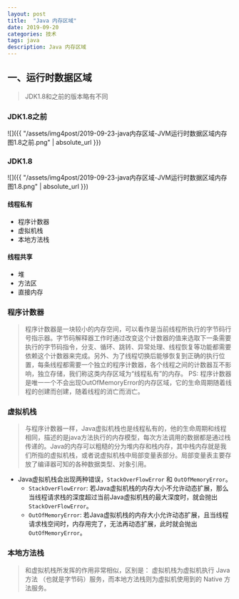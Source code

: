 ```yaml
---
layout: post
title:  "Java 内存区域"
date: 2019-09-20
categories: 技术
tags: java
description: Java 内存区域
---
```


## 一、运行时数据区域
> JDK1.8和之前的版本略有不同

### JDK1.8之前
![]({{ "/assets/img4post/2019-09-23-java内存区域-JVM运行时数据区域内存图1.8之前.png" | absolute_url }})

### JDK1.8
![]({{ "/assets/img4post/2019-09-23-java内存区域-JVM运行时数据区域内存图1.8.png" | absolute_url }})

#### 线程私有
- 程序计数器
- 虚拟机栈
- 本地方法栈

#### 线程共享
- 堆
- 方法区
- 直接内存

### 程序计数器
> 程序计数器是一块较小的内存空间，可以看作是当前线程所执行的字节码行号指示器。字节码解释器工作时通过改变这个计数器的值来选取下一条需要执行的字节码指令，分支、循环、跳转、异常处理、线程恢复等功能都需要依赖这个计数器来完成。另外、为了线程切换后能够恢复到正确的执行位置，每条线程都需要一个独立的程序计数器，各个线程之间的计数器互不影响，独立存储，我们称这类内存区域为“线程私有”的内存。
PS: 程序计数器是唯一一个不会出现OutOfMemoryError的内存区域，它的生命周期随着线程的创建而创建，随着线程的消亡而消亡。

### 虚拟机栈
> 与程序计数器一样，Java虚拟机栈也是线程私有的，他的生命周期和线程相同，描述的是java方法执行的内存模型，每次方法调用的数据都是通过栈传递的。Java的内存可以粗糙的分为堆内存和栈内存，其中栈内存就是我们所指的虚拟机栈，或者说虚拟机栈中局部变量表部分。局部变量表主要存放了编译器可知的各种数据类型、对象引用。

- Java虚拟机栈会出现两种错误，`StackOverFlowError` 和 `OutOfMemoryError`。
	- `StackOverFlowError`: 若Java虚拟机栈的内存大小不允许动态扩展，那么当线程请求栈的深度超过当前Java虚拟机栈的最大深度时，就会抛出`StackOverFlowError`。
	- `OutOfMemoryError`: 若Java虚拟机栈的内存大小允许动态扩展，且当线程请求栈空间时，内存用完了，无法再动态扩展，此时就会抛出`OutOfMemoryError`。

### 本地方法栈
> 和虚拟机栈所发挥的作用非常相似，区别是： 虚拟机栈为虚拟机执行 Java 方法 （也就是字节码）服务，而本地方法栈则为虚拟机使用到的 Native 方法服务。
	

